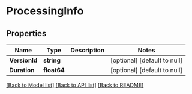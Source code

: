 # ProcessingInfo

## Properties
Name | Type | Description | Notes
------------ | ------------- | ------------- | -------------
**VersionId** | **string** |  | [optional] [default to null]
**Duration** | **float64** |  | [optional] [default to null]

[[Back to Model list]](../README.md#documentation-for-models) [[Back to API list]](../README.md#documentation-for-api-endpoints) [[Back to README]](../README.md)


